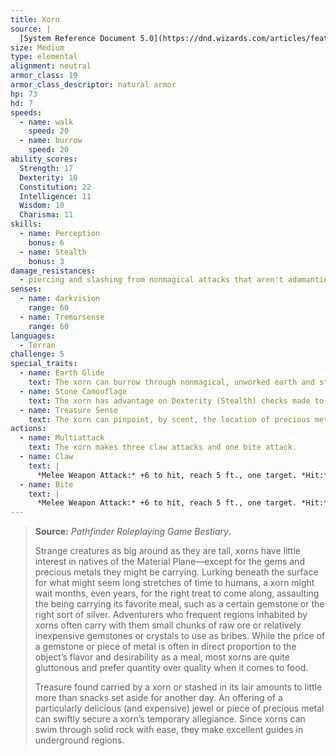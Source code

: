 ```yaml
---
title: Xorn
source: |
  [System Reference Document 5.0](https://dnd.wizards.com/articles/features/systems-reference-document-srd)
size: Medium
type: elemental
alignment: neutral
armor_class: 19
armor_class_descriptor: natural armor
hp: 73
hd: 7
speeds:
  - name: walk
    speed: 20
  - name: burrow
    speed: 20
ability_scores:
  Strength: 17
  Dexterity: 10
  Constitution: 22
  Intelligence: 11
  Wisdom: 10
  Charisma: 11
skills:
  - name: Perception
    bonus: 6
  - name: Stealth
    bonus: 3
damage_resistances:
  - piercing and slashing from nonmagical attacks that aren't adamantine
senses:
  - name: darkvision
    range: 60
  - name: Tremorsense
    range: 60
languages:
  - Terran
challenge: 5
special_traits:
  - name: Earth Glide
    text: The xorn can burrow through nonmagical, unworked earth and stone. While doing so, the xorn doesn’t disturb the material it moves through.
  - name: Stone Camouflage
    text: The xorn has advantage on Dexterity (Stealth) checks made to hide in rocky terrain.
  - name: Treasure Sense
    text: The xorn can pinpoint, by scent, the location of precious metals and stones, such as coins and gems, within 60 feet of it.
actions:
  - name: Multiattack
    text: The xorn makes three claw attacks and one bite attack.
  - name: Claw
    text: |
      *Melee Weapon Attack:* +6 to hit, reach 5 ft., one target. *Hit:* 6 (1d6 + 3) slashing damage.
  - name: Bite
    text: |
      *Melee Weapon Attack:* +6 to hit, reach 5 ft., one target. *Hit:* 13 (3d6 + 3) piercing damage.
---
```


> **Source:** *Pathfinder Roleplaying Game Bestiary*.
>
> Strange creatures as big around as they are tall, xorns have little interest in natives of the Material Plane—except for the gems and precious metals they might be carrying. Lurking beneath the surface for what might seem long stretches of time to humans, a xorn might wait months, even years, for the right treat to come along, assaulting the being carrying its favorite meal, such as a certain gemstone or the right sort of silver. Adventurers who frequent regions inhabited by xorns often carry with them small chunks of raw ore or relatively inexpensive gemstones or crystals to use as bribes. While the price of a gemstone or piece of metal is often in direct proportion to the object’s flavor and desirability as a meal, most xorns are quite gluttonous and prefer quantity over quality when it comes to food.
>
> Treasure found carried by a xorn or stashed in its lair amounts to little more than snacks set aside for another day. An offering of a particularly delicious (and expensive) jewel or piece of precious metal can swiftly secure a xorn’s temporary allegiance. Since xorns can swim through solid rock with ease, they make excellent guides in underground regions.
